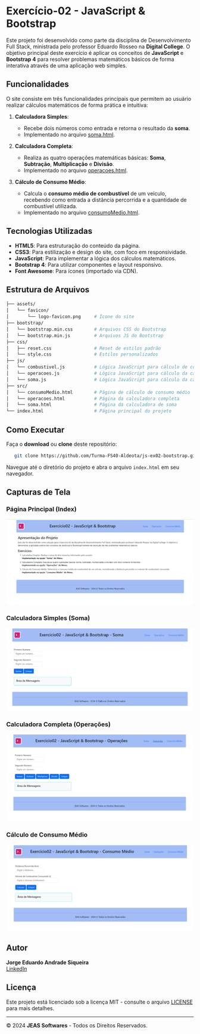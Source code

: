 # Exercício-02 - JavaScript & Bootstrap

Este projeto foi desenvolvido como parte da disciplina de Desenvolvimento Full Stack, ministrada pelo professor Eduardo Rosseo na **Digital College**. O objetivo principal deste exercício é aplicar os conceitos de **JavaScript** e **Bootstrap 4** para resolver problemas matemáticos básicos de forma interativa através de uma aplicação web simples.

## Funcionalidades

O site consiste em três funcionalidades principais que permitem ao usuário realizar cálculos matemáticos de forma prática e intuitiva:

1. **Calculadora Simples**:
   - Recebe dois números como entrada e retorna o resultado da **soma**.
   - Implementado no arquivo [soma.html](src/soma.html).

2. **Calculadora Completa**:
   - Realiza as quatro operações matemáticas básicas: **Soma**, **Subtração**, **Multiplicação** e **Divisão**.
   - Implementado no arquivo [operacoes.html](src/operacoes.html).

3. **Cálculo de Consumo Médio**:
   - Calcula o **consumo médio de combustível** de um veículo, recebendo como entrada a distância percorrida e a quantidade de combustível utilizada.
   - Implementado no arquivo [consumoMedio.html](src/consumoMedio.html).

## Tecnologias Utilizadas

- **HTML5**: Para estruturação do conteúdo da página.
- **CSS3**: Para estilização e design do site, com foco em responsividade.
- **JavaScript**: Para implementar a lógica dos cálculos matemáticos.
- **Bootstrap 4**: Para utilizar componentes e layout responsivo.
- **Font Awesome**: Para ícones (importado via CDN).

## Estrutura de Arquivos

```bash
├── assets/
│   └── favicon/
│       └── logo-favicon.png     # Ícone do site
├── bootstrap/
│   └── bootstrap.min.css        # Arquivos CSS do Bootstrap
│   └── bootstrap.min.js         # Arquivos JS do Bootstrap
├── css/
│   ├── reset.css                # Reset de estilos padrão
│   └── style.css                # Estilos personalizados
├── js/
│   └── combustivel.js           # Lógica JavaScript para cálculo de consumo médio
│   └── operacoes.js             # Lógica JavaScript para cálculo da calculadora completa
│   └── soma.js                  # Lógica JavaScript para cálculo da calculadora de soma
├── src/
│   └── consumoMedio.html        # Página de cálculo de consumo médio
│   └── operacoes.html           # Página da calculadora completa
│   └── soma.html                # Página da calculadora de soma
└── index.html                   # Página principal do projeto
```

## Como Executar

Faça o **download** ou **clone** deste repositório:

```bash
   git clone https://github.com/Turma-FS40-Aldeota/js-ex02-bootstrap.git
   ```

Navegue até o diretório do projeto e abra o arquivo `index.html` em seu navegador.

## Capturas de Tela

### Página Principal (Index)

![Página Principal](assets/images/captura-index.png)

### Calculadora Simples (Soma)

![Calculadora Simples](assets/images/captura-soma.png)

### Calculadora Completa (Operações)

![Calculadora Completa](assets/images/captura-operacoes.png)

### Cálculo de Consumo Médio

![Consumo Médio](assets/images/captura-consumo.png)

## Autor

**Jorge Eduardo Andrade Siqueira**  
[LinkedIn](https://www.linkedin.com/in/jorgeeasiqueira/)  

## Licença

Este projeto está licenciado sob a licença MIT - consulte o arquivo [LICENSE](LICENSE) para mais detalhes.

---

© 2024 **JEAS Softwares** - Todos os Direitos Reservados.
